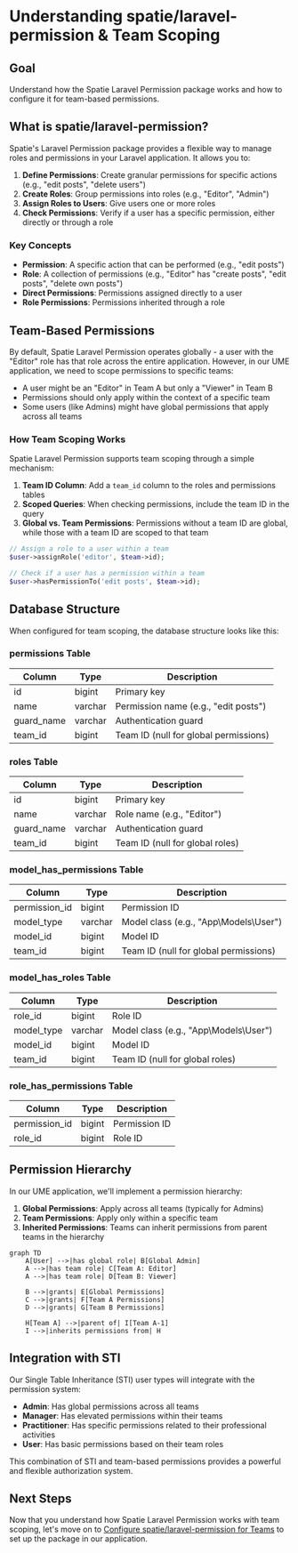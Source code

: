 # Understanding spatie/laravel-permission & Team Scoping

<link rel="stylesheet" href="../../assets/css/styles.css">

## Goal

Understand how the Spatie Laravel Permission package works and how to configure it for team-based permissions.

## What is spatie/laravel-permission?

Spatie's Laravel Permission package provides a flexible way to manage roles and permissions in your Laravel application. It allows you to:

1. **Define Permissions**: Create granular permissions for specific actions (e.g., "edit posts", "delete users")
2. **Create Roles**: Group permissions into roles (e.g., "Editor", "Admin")
3. **Assign Roles to Users**: Give users one or more roles
4. **Check Permissions**: Verify if a user has a specific permission, either directly or through a role

### Key Concepts

- **Permission**: A specific action that can be performed (e.g., "edit posts")
- **Role**: A collection of permissions (e.g., "Editor" has "create posts", "edit posts", "delete own posts")
- **Direct Permissions**: Permissions assigned directly to a user
- **Role Permissions**: Permissions inherited through a role

## Team-Based Permissions

By default, Spatie Laravel Permission operates globally - a user with the "Editor" role has that role across the entire application. However, in our UME application, we need to scope permissions to specific teams:

- A user might be an "Editor" in Team A but only a "Viewer" in Team B
- Permissions should only apply within the context of a specific team
- Some users (like Admins) might have global permissions that apply across all teams

### How Team Scoping Works

Spatie Laravel Permission supports team scoping through a simple mechanism:

1. **Team ID Column**: Add a `team_id` column to the roles and permissions tables
2. **Scoped Queries**: When checking permissions, include the team ID in the query
3. **Global vs. Team Permissions**: Permissions without a team ID are global, while those with a team ID are scoped to that team

```php
// Assign a role to a user within a team
$user->assignRole('editor', $team->id);

// Check if a user has a permission within a team
$user->hasPermissionTo('edit posts', $team->id);
```

## Database Structure

When configured for team scoping, the database structure looks like this:

### permissions Table

| Column | Type | Description |
|--------|------|-------------|
| id | bigint | Primary key |
| name | varchar | Permission name (e.g., "edit posts") |
| guard_name | varchar | Authentication guard |
| team_id | bigint | Team ID (null for global permissions) |

### roles Table

| Column | Type | Description |
|--------|------|-------------|
| id | bigint | Primary key |
| name | varchar | Role name (e.g., "Editor") |
| guard_name | varchar | Authentication guard |
| team_id | bigint | Team ID (null for global roles) |

### model_has_permissions Table

| Column | Type | Description |
|--------|------|-------------|
| permission_id | bigint | Permission ID |
| model_type | varchar | Model class (e.g., "App\\Models\\User") |
| model_id | bigint | Model ID |
| team_id | bigint | Team ID (null for global permissions) |

### model_has_roles Table

| Column | Type | Description |
|--------|------|-------------|
| role_id | bigint | Role ID |
| model_type | varchar | Model class (e.g., "App\\Models\\User") |
| model_id | bigint | Model ID |
| team_id | bigint | Team ID (null for global roles) |

### role_has_permissions Table

| Column | Type | Description |
|--------|------|-------------|
| permission_id | bigint | Permission ID |
| role_id | bigint | Role ID |

## Permission Hierarchy

In our UME application, we'll implement a permission hierarchy:

1. **Global Permissions**: Apply across all teams (typically for Admins)
2. **Team Permissions**: Apply only within a specific team
3. **Inherited Permissions**: Teams can inherit permissions from parent teams in the hierarchy

```mermaid
graph TD
    A[User] -->|has global role| B[Global Admin]
    A -->|has team role| C[Team A: Editor]
    A -->|has team role| D[Team B: Viewer]
    
    B -->|grants| E[Global Permissions]
    C -->|grants| F[Team A Permissions]
    D -->|grants| G[Team B Permissions]
    
    H[Team A] -->|parent of| I[Team A-1]
    I -->|inherits permissions from| H
```

## Integration with STI

Our Single Table Inheritance (STI) user types will integrate with the permission system:

- **Admin**: Has global permissions across all teams
- **Manager**: Has elevated permissions within their teams
- **Practitioner**: Has specific permissions related to their professional activities
- **User**: Has basic permissions based on their team roles

This combination of STI and team-based permissions provides a powerful and flexible authorization system.

## Next Steps

Now that you understand how Spatie Laravel Permission works with team scoping, let's move on to [Configure spatie/laravel-permission for Teams](./020-configure-permissions.md) to set up the package in our application.
